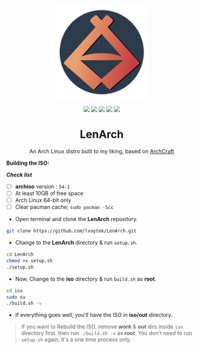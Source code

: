 <p align="center">
<img src="img/logo-full.png" height="250" width="250" alt="Archcraft">
</p>

<p align="center">
  <img src="https://img.shields.io/badge/Maintained%3F-Yes-green?style=flat-square">
  <img src="https://img.shields.io/github/license/lvoytek/lenarch?style=flat-square">
  <img src="https://img.shields.io/github/stars/lvoytek/lenarch?style=flat-square">
  <img src="https://img.shields.io/github/forks/lvoytek/lenarch?color=teal&style=flat-square">
  <img src="https://img.shields.io/github/issues/lvoytek/lenarch?color=violet&style=flat-square">
</p>

<h1 align="center">LenArch</h1>
<p align="center">
An Arch Linux distro built to my liking, based on <a href="https://github.com/archcraft-os/archcraft">ArchCraft</a>
</p>

**Building the ISO:**

**_Check list_**

- [ ] **archiso** version : `54-1`
- [ ] At least 10GB of free space
- [ ] Arch Linux 64-bit only
- [ ] Clear pacman cache; `sudo pacman -Scc`

* Open terminal and clone the **LenArch** repository.

```bash
git clone https://github.com/lvoytek/LenArch.git
```

- Change to the **LenArch** directory & run `setup.sh`.

```bash
cd LenArch
chmod +x setup.sh
./setup.sh
```

- Now, Change to the **iso** directory & run `build.sh` as **root**.

```bash
cd iso
sudo su
./build.sh -v
```

- If everything goes well, you'll have the ISO in **iso/out** directory. <br />

> If you want to Rebuild the ISO, remove **_work_** & **_out_** dirs inside `iso` directory first. then run `./build.sh -v` as **root**. You don't need to run `setup.sh` again, it's a one time process only.
